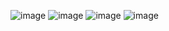 ![image](https://user-images.githubusercontent.com/16736715/222869338-eada51ff-e0ac-499d-9ed4-c63419101c54.png)
![image](https://user-images.githubusercontent.com/16736715/222869371-576dd3d7-a1fb-4815-9b6c-5be1cce9aa12.png)
![image](https://user-images.githubusercontent.com/16736715/222869391-88ec2055-dbf2-4d3e-96d5-c651db814e92.png)
![image](https://user-images.githubusercontent.com/16736715/222869442-783b1a7e-5392-4d77-b3ac-fb70af55030b.png)
